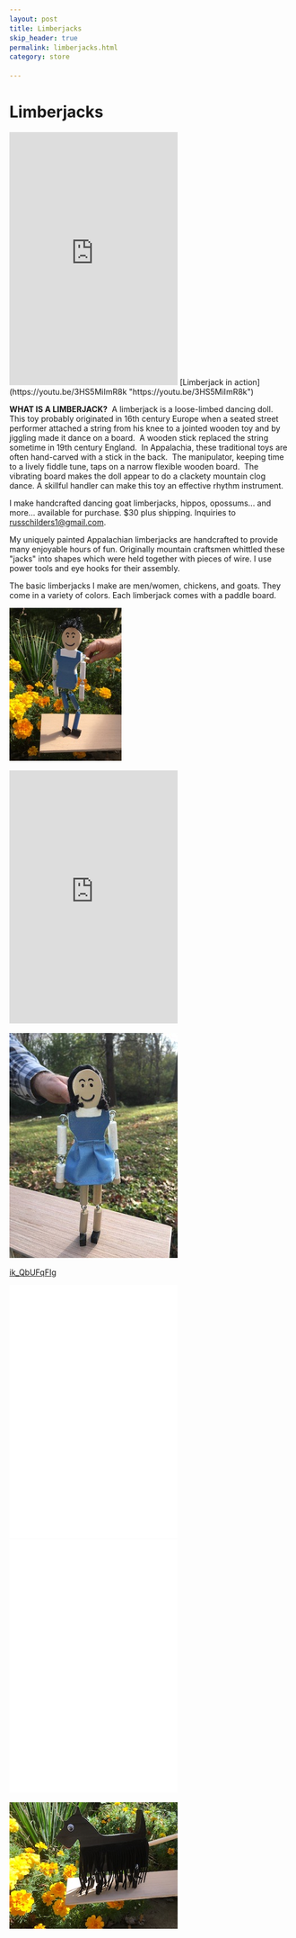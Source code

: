 ```yaml
---
layout: post
title: Limberjacks
skip_header: true
permalink: limberjacks.html
category: store

---
```

# Limberjacks

<iframe width="300" height="450" src="https://www.youtube.com/embed/3HS5MiImR8k?rel=0" frameborder="0" allow="accelerometer; autoplay; encrypted-media; gyroscope; picture-in-picture" allowfullscreen></iframe> [Limberjack in action](https://youtu.be/3HS5MiImR8k "https://youtu.be/3HS5MiImR8k")

**WHAT IS A LIMBERJACK?**  A limberjack is a loose-limbed dancing doll.  This toy probably originated in 16th century Europe when a seated street performer attached a string from his knee to a jointed wooden toy and by jiggling made it dance on a board.  A wooden stick replaced the string sometime in 19th century England.  In Appalachia, these traditional toys are often hand-carved with a stick in the back.  The manipulator, keeping time to a lively fiddle tune, taps on a narrow flexible wooden board.  The vibrating board makes the doll appear to do a clackety mountain clog dance. A skillful handler can make this toy an effective rhythm instrument.

I make handcrafted dancing goat limberjacks, hippos, opossums... and more... available for purchase. $30 plus shipping. Inquiries to [russchilders1@gmail.com](mailto:russchilders1@gmail.com).

My uniquely painted Appalachian limberjacks are handcrafted to provide many enjoyable hours of fun.  Originally mountain craftsmen whittled these "jacks" into shapes which were held together with pieces of wire. I use power tools and eye hooks for their assembly.

The basic limberjacks I make are men/women, chickens, and goats.  They come in a variety of colors. Each limberjack comes with a paddle board.

![Man](uploads/man-limberjack-small.jpg "Man")

<iframe width="300" height="450" src="https://www.youtube.com/embed/MZBEx9SNZSM?rel=0" frameborder="0" allow="accelerometer; autoplay; encrypted-media; gyroscope; picture-in-picture" allowfullscreen></iframe>

![](/uploads/IMG_7469.jpg)

[ik_QbUFqFIg](https://www.youtube.com/embed/ik_QbUFqFIg "https://youtu.be/ik_QbUFqFIg")

<iframe width="300" height="450" src="[https://www.youtube.com/embed/MZBEx9SNZSM?rel=0](https://www.youtube.com/embed/MZBEx9SNZSM?rel=0 "https://www.youtube.com/embed/MZBEx9SNZSM?rel=0")" frameborder="0" allow="accelerometer; autoplay; encrypted-media; gyroscope; picture-in-picture" allowfullscreen></iframe>

<iframe width="300" height="450" src="https/www.youtube.com/embed/[ik_QbUFqFIg](https://www.youtube.com/embed/ik_QbUFqFIg "https://youtu.be/ik_QbUFqFIg")?rel=0" frameborder="0" allow="accelerometer; autoplay; encrypted-media; gyroscope; picture-in-picture" allowfullscreen><i/frame>

![](/uploads/IMG_7024-1.jpg)

![Chicken](uploads/chicken-limberjack-small.jpg)

We also do special orders.  Below are examples:

![](/uploads/Hippo.JPG)

![](/uploads/Hound dog.JPG)

![](/uploads/Wiener Dog copy.JPG)

![](/uploads/Horse.JPG)

![Elephant](uploads/elephant-limberjack-small.jpg)

![](/uploads/Opossum.JPG)

![Zebra](uploads/zebra-limberjack-small.jpg)

![](/uploads/Lion.jpg)

![](/uploads/Flamingo.JPG)

<iframe width="300" height="450" src="https://www.youtube.com/embed/gbyV2Wd2aEg?rel=0" frameborder="0" allow="accelerometer; autoplay; encrypted-media; gyroscope; picture-in-picture" allowfullscreen></iframe>

![](/uploads/Scotty.JPG)